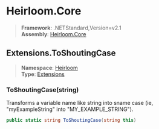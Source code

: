 # Heirloom.Core

> **Framework**: .NETStandard,Version=v2.1  
> **Assembly**: [Heirloom.Core][0]  

## Extensions.ToShoutingCase

> **Namespace**: [Heirloom][0]  
> **Type**: [Extensions][1]  

### ToShoutingCase(string)

Transforms a variable name like string into sname case (ie, "myExampleString" into "MY_EXAMPLE_STRING").

```cs
public static string ToShoutingCase(string this)
```

[0]: ../Heirloom.Core.md
[1]: Heirloom.Extensions.md
